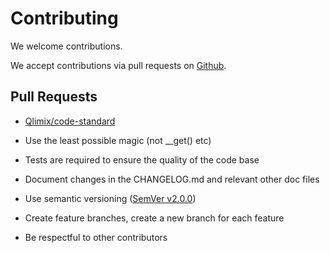 # Contributing

We welcome contributions.

We accept contributions via pull requests on [Github](https://github.com/qlimix/http-cors-middleware).

## Pull Requests

- [Qlimix/code-standard](https://github.com/qlimix/code-standard)

- Use the least possible magic (not __get() etc)

- Tests are required to ensure the quality of the code base

- Document changes in the CHANGELOG.md and relevant other doc files

- Use semantic versioning ([SemVer v2.0.0](http://semver.org/))

- Create feature branches, create a new branch for each feature

- Be respectful to other contributors

